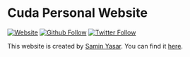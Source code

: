 # **Cuda Personal Website**

[![Website](https://img.shields.io/website?label=saminyasar%20??&name=hello&style=flat&url=https://saminyasar.netlify.app/)](https://saminyasar.netlify.app/)
[![Github Follow](https://img.shields.io/github/followers/saminyasar004?label=saminyasar004&style=social)](https://github.com/saminyasar004/)
[![Twitter Follow](https://img.shields.io/twitter/follow/SaminYa01891649?label=saminyasar004&style=social)](https://twitter.com/SaminYa01891649/)

This website is created by [Samin Yasar][author]. You can find it [here][live].

[author]: https://www.saminyasar.netlify.app/ "Samin Yasar Portfolio Website"
[live]: https://www.cuda.vercel.app/ "Live preview"
